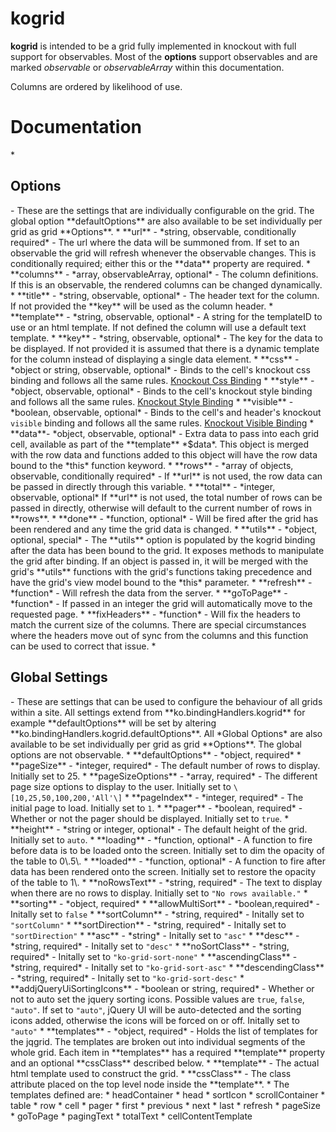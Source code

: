 kogrid
======

**kogrid** is intended to be a grid fully implemented in knockout with full support for observables.  Most of the **options** support observables and are marked *observable* or *observableArray* within this documentation.

Columns are ordered by likelihood of use.

<h1>Documentation</h1>
* <h2>Options</h2> - These are the settings that are individually configurable on the grid.  The global option **defaultOptions** are also available to be set individually per grid as grid **Options**. 
    * **url** - *string, observable, conditionally required* - The url where the data will be summoned from.  If set to an observable the grid will refresh whenever the observable changes.  This is conditionally required; either this or the **data** property are required.</li>
    * **columns** - *array, observableArray, optional* - The column definitions.  If this is an observable, the rendered columns can be changed dynamically.
        * **title** - *string, observable, optional* -  The header text for the column.  If not provided the **key** will be used as the column header.
        * **template** - *string, observable, optional* - A string for the templateID to use or an html template.  If not defined the column will use a default text template.
        * **key** - *string, observable, optional* - The key for the data to be displayed.  If not provided it is assumed that there is a dynamic template for the column instead of displaying a single data element.
        * **css** - *object or string, observable, optional* - Binds to the cell's knockout css binding and follows all the same rules. <a href="http://knockoutjs.com/documentation/css-binding.html" target="_blank">Knockout Css Binding</a>
        * **style** - *object, observable, optional* - Binds to the cell's knockout style binding and follows all the same rules. <a href="http://knockoutjs.com/documentation/style-binding.html" target="_blank">Knockout Style Binding</a>
        * **visible** - *boolean, observable, optional* - Binds to the cell's and header's knockout <code>visible</code> binding and follows all the same rules. <a href="http://knockoutjs.com/documentation/visible-binding.html" target="_blank">Knockout Visible Binding</a> 
		* **data**- *object, observable, optional* - Extra data to pass into each grid cell, available as part of the **template** *$data*.  This object is merged with the row data and functions added to this object will have the row data bound to the *this* function keyword.
    * **rows** - *array of objects, observable, conditionally required* - If **url** is not used, the row data can be passed in directly through this variable.
    * **total** - *integer, observable, optional* If **url** is not used, the total number of rows can be passed in directly, otherwise will default to the current number of rows in **rows**.
    * **done** - *function, optional* - Will be fired after the grid has been rendered and any time the grid data is changed.
	* **utils** - *object, optional, special* - The **utils** option is populated by the kogrid binding after the data has been bound to the grid. It exposes methods to manipulate the grid after binding.  If an object is passed in, it will be merged with the grid's **utils** functions with the grid's functions taking precedence and have the grid's view model bound to the *this* parameter.
	    * **refresh** - *function* - Will refresh the data from the server.
		* **goToPage** - *function* - If passed in an integer the grid will automatically move to the requested page.
		* **fixHeaders**  - *function* - Will fix the headers to match the current size of the columns.  There are special circumstances where the headers move out of sync from the columns and this function can be used to correct that issue.
* <h2>Global Settings</h2> - These are settings that can be used to configure the behaviour of all grids within a site.  All settings extend from **ko.bindingHandlers.kogrid** for example **defaultOptions** will be set by altering **ko.bindingHandlers.kogrid.defaultOptions**. All *Global Options* are also available to be set individually per grid as grid **Options**.  The global options are not observable.
    * **defaultOptions** - *object, required*
		* **pageSize** - *integer, required* - The default number of rows to display.  Initially set to 25.
		* **pageSizeOptions** - *array, required* - The different page size options to display to the user.  Initially set to <code>\[10,25,50,100,200,'All'\]</code>
		* **pageIndex** - *integer, required* - The initial page to load. Initially set to <code>1</code>.
		* **pager** - *boolean, required* - Whether or not the pager should be displayed.  Initially set to <code>true</code>.
		* **height** - *string or integer, optional* - The default height of the grid. Initially set to <code>auto</code>. 
		* **loading** - *function, optional* - A function to fire before data is to be loaded onto the screen.  Initially set to dim the opacity of the table to 0\.5\.
		* **loaded** - *function, optional* - A function to fire after data has been rendered onto the screen.  Initially set to restore the opacity of the table to 1\.
		* **noRowsText** - *string, required* - The text to display when there are no rows to display. Initially set to <code>"No rows available."</code>
		* **sorting** - *object, required*
			* **allowMultiSort** - *boolean,required* - Initally set to <code>false</code>
			* **sortColumn**  - *string, required* -  Initally set to <code>"sortColumn"</code>
			* **sortDirection**  - *string, required* -  Initally set to <code>"sortDirection"</code>
			* **asc** - *string* - Initally set to <code>"asc"</code>
			* **desc** - *string, required* - Initally set to <code>"desc"</code>
			* **noSortClass** - *string, required* - Initally set to <code>"ko-grid-sort-none"</code>
			* **ascendingClass** - *string, required* - Initally set to <code>"ko-grid-sort-asc"</code>
			* **descendingClass** - *string, required* -  Initally set to <code>"ko-grid-sort-desc"</code>
			* **addjQueryUiSortingIcons** - *boolean or string, required* - Whether or not to auto set the jquery sorting icons.  Possible values are <code>true</code>, <code>false</code>, <code>"auto"</code>.  If set to <code>"auto"</code>, jQuery UI will be auto-detected and the sorting icons added, otherwise the icons will be forced on or off. Initally set to <code>"auto"</code>
	* **templates** - *object, required* - Holds the list of templates for the jqgrid.  The templates are broken out into individual segments of the whole grid.  Each item in **templates** has a required **template** property and an optional **cssClass** described below.
		* **template** - The actual html template used to construct the grid.
		* **cssClass** - The class attribute placed on the top level node inside the **template**.
		* The templates defined are: 
			* headContainer
			* head
			* sortIcon
			* scrollContainer
			* table
			* row
			* cell
			* pager
			* first
			* previous
			* next
			* last
			* refresh
			* pageSize
			* goToPage
			* pagingText
			* totalText
			* cellContentTemplate